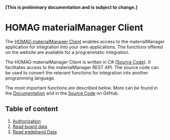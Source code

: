 <strong>[This is preliminary documentation and is subject to change.]</strong>

# HOMAG materialManager Client

The [HOMAG materialManager Client](./homagconnect.materialmanager.client.materialmanagerclient.md) enables access to the materialManager application for integration into your own applications. The functions offered on the website are available for a programmatic integration.

The HOMAG materialManager Client is written in C# ([Source Code](./../Client/IntelliDivideClient.cs)). It facilitates access to the materialManager REST API. The source code can be used to convert the relevant functions for integration into another programming language.

The most important functions are described below. More can be found in the [Documentation](./homagconnect.materialmanager.client.materialmanagerclient.md) and in the [Source Code](./../Client/MaterialManagerClient.cs) on GitHub.

## Table of content

1. [Authorization](Authorization/Authorization.md)
2. [Read board data](HomagConnectMaterialManagerClient/Boards/HomagConnectMaterialManagerClientBoards.md)
3. [Read egdeband Data](HomagConnectMaterialManagerClient/Edgebands/HomagConnectMaterialManagerClientEdgebands.md)